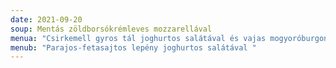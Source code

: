 ```yaml
---
date: 2021-09-20
soup: Mentás zöldborsókrémleves mozzarellával
menua: "Csirkemell gyros tál joghurtos salátával és vajas mogyoróburgonyával "
menub: "Parajos-fetasajtos lepény joghurtos salátával "
---
```

